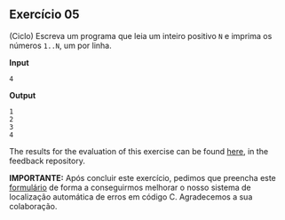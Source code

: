 ## Exercício 05

(Ciclo) Escreva um programa que leia um inteiro positivo `N` e imprima os números `1..N`, um por linha.

**Input**
```
4
```

**Output**
```
1
2
3
4
```
The results for the evaluation of this exercise can be found [here](https://gitlab.rnl.tecnico.ulisboa.pt/iaed24/feedback/labs/ist163484/-/tree/master/lab02/ex05/README.md), in the feedback repository.


**IMPORTANTE:** Após concluir este exercício, pedimos que preencha este [formulário](https://arsr.inesc-id.pt/~pmorvalho/iaed24/form-lab02-ex05.html) de forma a conseguirmos melhorar o nosso sistema de localização automática de erros em código C. Agradecemos a sua colaboração.


